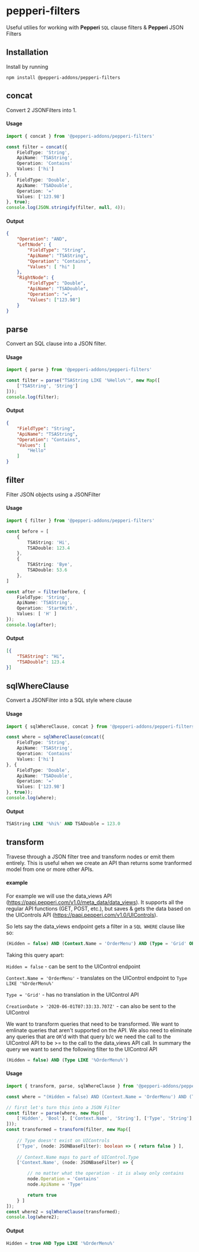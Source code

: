# pepperi-filters

Useful utilies for working with **Pepperi** `SQL` clause filters & **Pepperi** JSON Filters

## Installation
Install by running 
``` 
npm install @pepperi-addons/pepperi-filters
```

## concat
Convert 2 JSONFilters into 1.

#### Usage
``` Typescript
import { concat } from '@pepperi-addons/pepperi-filters'

const filter = concat({
    FieldType: 'String',
    ApiName: 'TSAString',
    Operation: 'Contains'
    Values: ['hi']
}, {
    FieldType: 'Double',
    ApiName: 'TSADouble',
    Operation: '='
    Values: ['123.98']
}, true);
console.log(JSON.stringify(filter, null, 4)); 
```
#### Output
``` JSON
{
    "Operation": "AND",
    "LeftNode": {
        "FieldType": "String",
        "ApiName": "TSAString",
        "Operation": "Contains",
        "Values": [ "hi" ]
    },
    "RightNode": {
        "FieldType": "Double",
        "ApiName": "TSADouble",
        "Operation": "=",
        "Values": ["123.98"]
    }
}
```

## parse
Convert an SQL clause into a JSON filter.

#### Usage
``` Typescript
import { parse } from '@pepperi-addons/pepperi-filters'

const filter = parse("TSAString LIKE '%Hello%'", new Map([
    ['TSAString', 'String']
]));
console.log(filter); 
```
#### Output
``` JSON
{
    "FieldType": "String",
    "ApiName": "TSAString",
    "Operation": "Contains",
    "Values": [
        "Hello"
    ]
}
```

## filter 
Filter JSON objects using a JSONFilter

#### Usage
``` Typescript
import { filter } from '@pepperi-addons/pepperi-filters'

const before = [
    {
        TSAString: 'Hi',
        TSADouble: 123.4
    },
    {
        TSAString: 'Bye',
        TSADouble: 53.6
    },
]

const after = filter(before, {
    FieldType: 'String',
    ApiName: 'TSAString',
    Operation: 'StartWith',
    Values: [ 'H' ]
});
console.log(after); 
```
#### Output
``` JSON
[{
    "TSAString": "Hi",
    "TSADouble": 123.4
}]
```

## sqlWhereClause
Convert a JSONFilter into a SQL style where clause

#### Usage
``` typescript
import { sqlWhereClause, concat } from '@pepperi-addons/pepperi-filters'

const where = sqlWhereClause(concat({
    FieldType: 'String',
    ApiName: 'TSAString',
    Operation: 'Contains'
    Values: ['hi']
}, {
    FieldType: 'Double',
    ApiName: 'TSADouble',
    Operation: '='
    Values: ['123.98']
}, true));
console.log(where); 
```
#### Output
``` SQL
TSAString LIKE '%hi%' AND TSADouble = 123.0
```

## transform
Travese through a JSON filter tree and transform nodes or emit them entirely.
This is useful when we create an API than returns some tranformed model from one or more other APIs.

#### example
For example we will use the data_views API (https://papi.pepperi.com/v1.0/meta_data/data_views). It supports all the regular API functions (GET, POST, etc.), but saves & gets the data based on the UIControls API (https://papi.pepperi.com/v1.0/UIControls).

So lets say the data_views endpoint gets a filter in a `SQL WHERE` clause like so: 
``` SQL
(Hidden = false) AND (Context.Name = 'OrderMenu') AND (Type = 'Grid' OR CreationDate > '2020-06-01T07:33:33.707Z')
```

Taking this query apart:

`Hidden = false` - can be sent to the UIControl endpoint

`Context.Name = 'OrderMenu'` - translates on the UIControl endpoint to `Type LIKE '%OrderMenu%'`

`Type = 'Grid'` - has no translation in the UIControl API

`CreationDate > '2020-06-01T07:33:33.707Z'` - can also be sent to the UIControl

We want to transform queries that need to be transformed.
We want to emlinate queries that aren't supported on the API. We also need to eliminate any queries that are `OR`'d with that query b/c we need the call to the UIControl API to be >= to the call to the data_views API call.
In summary the query we want to send the following filter to the UIControl API
``` SQL
(Hidden = false) AND (Type LIKE '%OrderMenu%')
```

#### Usage
``` Typescript
import { transform, parse, sqlWhereClause } from '@pepperi-addons/pepperi-filters'

const where = "(Hidden = false) AND (Context.Name = 'OrderMenu') AND (Type = 'Grid' OR CreationDate > '2020-06-01T07:33:33.707Z')";

// first let's turn this into a JSON Filter
const filter = parse(where, new Map([
    ['Hidden', 'Bool'], ['Context.Name', 'String'], ['Type', 'String'], ['CreationDate', 'DateTime']
]));
const transformed = transform(filter, new Map([
    
    // Type doesn't exist on UIControls
    ['Type', (node: JSONBaseFilter): boolean => { return false } ],
    
    // Context.Name maps to part of UIControl.Type
    ['Context.Name', (node: JSONBaseFilter) => { 

        // no matter what the operation - it is alway only contains
        node.Operation = 'Contains'
        node.ApiName = 'Type'

        return true 
    } ]
]);
const where2 = sqlWhereClause(transformed);
console.log(where2);
```
#### Output

``` SQL
Hidden = true AND Type LIKE '%OrderMenu%'
```
